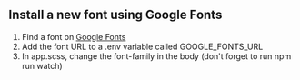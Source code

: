 ## Install a new font using Google Fonts
1) Find a font on [Google Fonts](https://fonts.google.com/)
2) Add the font URL to a .env variable called GOOGLE_FONTS_URL
3) In app.scss, change the font-family in the body (don't forget to run npm run watch)

